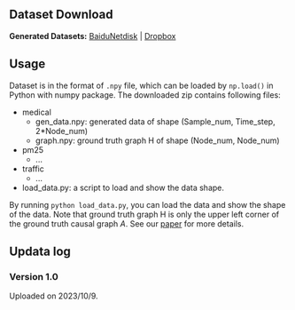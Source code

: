 ## Dataset Download

<!-- **Source Code for Generation Pipeline:** [CausalTime](https://github.com/jarrycyx/UNN/tree/main/CausalTime) -->

**Generated Datasets:** [BaiduNetdisk](https://pan.baidu.com/s/1yU6CpHG_7KSv2UoIl4BSJg?pwd=4ins) | [Dropbox](https://www.dropbox.com/scl/fo/f68sxf49u8bceisd9iai3/h?rlkey=6nw2fjvuc2qzwvz11woi6hnhn&dl=0)

<!-- If the download link is invalid, please [contact us](../). -->

<!-- [TsinghuaCloud](https://cloud.tsinghua.edu.cn/d/3f1ca39aa8b64c0c8fc9/)   -->

## Usage

Dataset is in the format of `.npy` file, which can be loaded by `np.load()` in Python with numpy package. The downloaded zip contains following files:

- medical
    - gen_data.npy: generated data of shape (Sample_num, Time_step, 2*Node_num)
    - graph.npy: ground truth graph H of shape (Node_num, Node_num)
- pm25
    - ...
- traffic
    - ...
- load_data.py: a script to load and show the data shape.


By running `python load_data.py`, you can load the data and show the shape of the data. Note that ground truth graph H is only the upper left corner of the ground truth causal graph $A$. See our [paper](../paper) for more details.

## Updata log

### Version 1.0
Uploaded on 2023/10/9.
